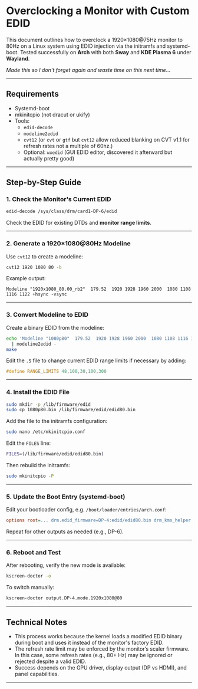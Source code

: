 # Overclocking a Monitor with Custom EDID

This document outlines how to overclock a 1920×1080@75Hz monitor to 80Hz on a Linux system using EDID injection via the initramfs and systemd-boot. Tested successfully on **Arch** with both **Sway** and **KDE Plasma 6** under **Wayland**.

_Made this so I don't forget again and waste time on this next time..._

---


## Requirements

- Systemd-boot
- mkinitcpio (not dracut or ukify)
- Tools:
  - `edid-decode`
  - `modeline2edid`
  - `cvt12` (or `cvt` or `gtf` but `cvt12` allow reduced blanking on CVT v1.1 for refresh rates not a multiple of 60hz.)
  - Optional: `wxedid` (GUI EDID editor, discovered it afterward but actually pretty good)

---

## Step-by-Step Guide

### 1. Check the Monitor's Current EDID

```bash
edid-decode /sys/class/drm/card1-DP-6/edid
````

Check the EDID for existing DTDs and **monitor range limits**.

---

### 2. Generate a 1920×1080\@80Hz Modeline

Use `cvt12` to create a modeline:

```bash
cvt12 1920 1080 80 -b
```

Example output:

```
Modeline "1920x1080_80.00_rb2"  179.52  1920 1928 1960 2000  1080 1108 1116 1122 +hsync -vsync
```

---

### 3. Convert Modeline to EDID

Create a binary EDID from the modeline:

```bash
echo 'Modeline "1080p80"  179.52  1920 1928 1960 2000  1080 1108 1116 1122 +hsync -vsync' \
  | modeline2edid -
make
```

Edit the `.S` file to change current EDID range limits if necessary by adding:

  ```c
  #define RANGE_LIMITS 48,100,30,100,300
  ```

---

### 4. Install the EDID File

```bash
sudo mkdir -p /lib/firmware/edid
sudo cp 1080p80.bin /lib/firmware/edid/edid80.bin
```

Add the file to the initramfs configuration:

```bash
sudo nano /etc/mkinitcpio.conf
```

Edit the `FILES` line:

```bash
FILES=(/lib/firmware/edid/edid80.bin)
```

Then rebuild the initramfs:

```bash
sudo mkinitcpio -P
```

---

### 5. Update the Boot Entry (systemd-boot)

Edit your bootloader config, e.g. `/boot/loader/entries/arch.conf`:

```ini
options root=... drm.edid_firmware=DP-4:edid/edid80.bin drm_kms_helper.edid_firmware=DP-4:edid/edid80.bin
```

Repeat for other outputs as needed (e.g., DP-6).

---

### 6. Reboot and Test

After rebooting, verify the new mode is available:

```bash
kscreen-doctor -o
```

To switch manually:

```bash
kscreen-doctor output.DP-4.mode.1920x1080@80
```

---


## Technical Notes

* This process works because the kernel loads a modified EDID binary during boot and uses it instead of the monitor's factory EDID.
* The refresh rate limit may be enforced by the monitor’s scaler firmware. In this case, some refresh rates (e.g., 80+ Hz) may be ignored or rejected despite a valid EDID.
* Success depends on the GPU driver, display output (DP vs HDMI), and panel capabilities.

---


